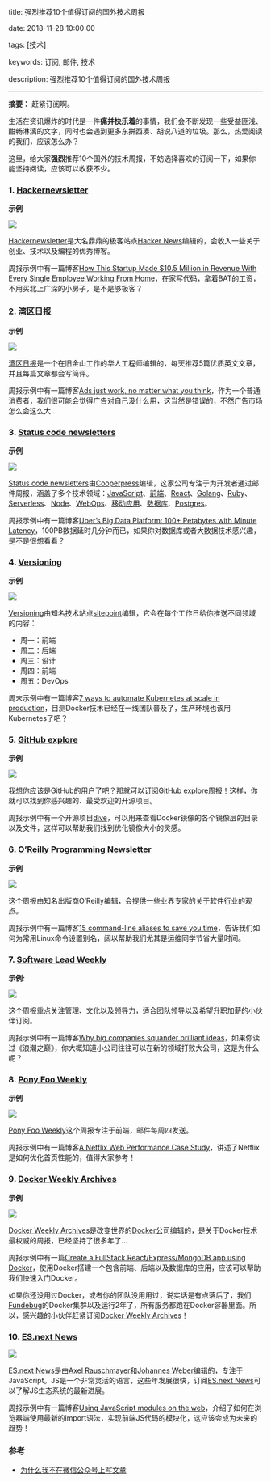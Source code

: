 title: 强烈推荐10个值得订阅的国外技术周报

date: 2018-11-28 10:00:00

tags: [技术]

keywords:  订阅, 邮件, 技术

description: 强烈推荐10个值得订阅的国外技术周报

------

**摘要：** 赶紧订阅啊。

<!-- more -->

生活在资讯爆炸的时代是一件**痛并快乐着**的事情，我们会不断发现一些受益匪浅、酣畅淋漓的文字，同时也会遇到更多东拼西凑、胡说八道的垃圾。那么，热爱阅读的我们，应该怎么办？

这里，给大家**强烈**推荐10个国外的技术周报，不妨选择喜欢的订阅一下，如果你能坚持阅读，应该可以收获不少。

### 1. [Hackernewsletter](https://www.hackernewsletter.com/)

**示例**

![](https://image.fundebug.com/2018-11-25-01.png)

[Hackernewsletter](https://www.hackernewsletter.com/)是大名鼎鼎的极客站点[Hacker News](https://news.ycombinator.com/)编辑的，会收入一些关于创业、技术以及编程的优秀博客。

周报示例中有一篇博客[How This Startup Made $10.5 Million in Revenue With Every Single Employee Working From Home](https://www.inc.com/cameron-albert-deitch/2018-inc5000-gitlab.html)，在家写代码，拿着BAT的工资，不用买北上广深的小房子，是不是够极客？

### 2. [湾区日报](https://wanqu.co/)

**示例**

![](https://image.fundebug.com/2018-11-25-wanqu.png)

[湾区日报](https://wanqu.co/)是一个在旧金山工作的华人工程师编辑的，每天推荐5篇优质英文文章，并且每篇文章都会写简评。

周报示例中有一篇博客[Ads just work, no matter what you think](https://wanqu.co/a/7126/ads-just-work-no-matter-what-you-think/)，作为一个普通消费者，我们很可能会觉得广告对自己没什么用，这当然是错误的，不然广告市场怎么会这么大...


### 3. [Status code newsletters](http://statuscode.com/)

**示例**

![](https://image.fundebug.com/2018-11-25-02.png)

[Status code newsletters](http://statuscode.com/)由[Cooperpress](https://cooperpress.com/)编辑，这家公司专注于为开发者通过邮件周报，涵盖了多个技术领域：[JavaScript](https://javascriptweekly.com/)、[前端](https://frontendfoc.us/)、[React](https://react.statuscode.com/)、[Golang](https://golangweekly.com/)、[Ruby](https://rubyweekly.com/)、[Serverless](https://serverless.email/)、[Node](https://nodeweekly.com/)、[WebOps](https://webopsweekly.com/)、[移动应用](http://mobilewebweekly.com/)、[数据库](https://dbweekly.com/)、[Postgres](http://postgresweekly.com/)。

周报示例中有一篇博客[Uber’s Big Data Platform: 100+ Petabytes with Minute Latency](https://eng.uber.com/uber-big-data-platform/)，100PB数据延时几分钟而已，如果你对数据库或者大数据技术感兴趣，是不是很想看看？

### 4. [Versioning](https://www.sitepoint.com/versioning/)

**示例**

![](https://image.fundebug.com/2018-11-25-03.png)

[Versioning](https://www.sitepoint.com/versioning/)由知名技术站点[sitepoint](https://www.sitepoint.com/)编辑，它会在每个工作日给你推送不同领域的内容：

- 周一：前端
- 周二：后端
- 周三：设计
- 周四：前端
- 周五：DevOps

周末示例中有一篇博客[7 ways to automate Kubernetes at scale in production](https://thenewstack.io/7-ways-automate-kubernetes-scale-production/)，目测Docker技术已经在一线团队普及了，生产环境也该用Kubernetes了吧？

### 5. [GitHub explore](https://github.com/explore)

**示例**

![](https://image.fundebug.com/2018-11-27-github.png)

我想你应该是GitHub的用户了吧？那就可以订阅[GitHub explore](https://github.com/explore)周报！这样，你就可以找到你感兴趣的、最受欢迎的开源项目。

周报示例中有一个开源项目[dive](https://github.com/wagoodman/dive)，可以用来查看Docker镜像的各个镜像层的目录以及文件，这样可以帮助我们找到优化镜像大小的灵感。


### 6. [O’Reilly Programming Newsletter](https://www.oreilly.com/programming/newsletter.csp)

**示例**

![](https://image.fundebug.com/2018-11-25-05.png)

这个周报由知名出版商O’Reilly编辑，会提供一些业界专家的关于软件行业的观点。

周报示例中有一篇博客[15 command-line aliases to save you time](https://opensource.com/article/18/8/time-saving-command-line-aliases)，告诉我们如何为常用Linux命令设置别名，阔以帮助我们尤其是运维同学节省大量时间。

### 7. [Software Lead Weekly](http://softwareleadweekly.com/)

**示例:**

![](https://image.fundebug.com/2018-11-25-06.png)

这个周报重点关注管理、文化以及领导力，适合团队领导以及希望升职加薪的小伙伴订阅。

周报示例中有一篇博客[Why big companies squander brilliant ideas](http://timharford.com/2018/10/why-big-companies-squander-brilliant-ideas/)，如果你读过《浪潮之巅》，你大概知道小公司往往可以在新的领域打败大公司，这是为什么呢？

### 8. [Pony Foo Weekly](https://ponyfoo.com/weekly)

**示例**

![](https://image.fundebug.com/2018-11-25-07.png)

[Pony Foo Weekly](https://ponyfoo.com/weekly)这个周报专注于前端，邮件每周四发送。

周报示例中有一篇博客[A Netflix Web Performance Case Study](https://medium.com/dev-channel/a-netflix-web-performance-case-study-c0bcde26a9d9)，讲述了Netflix是如何优化首页性能的，值得大家参考！

### 9. [Docker Weekly Archives](https://blog.docker.com/docker-weekly-archives/)

**示例**

![](https://image.fundebug.com/2018-11-25-docker.png)

[Docker Weekly Archives](https://blog.docker.com/docker-weekly-archives/)是改变世界的[Docker](https://www.docker.com/)公司编辑的，是关于Docker技术最权威的周报，已经坚持了很多年了...

周报示例中有一篇[Create a FullStack React/Express/MongoDB app using Docker](https://medium.com/@jrshenrique/create-a-fullstack-react-express-mongodb-app-using-docker-c3e3e21c4074)，使用Docker搭建一个包含前端、后端以及数据库的应用，应该可以帮助我们快速入门Docker。

如果你还没用过Docker，或者你的团队没用用过，说实话是有点落后了，我们[Fundebug](https://www.fundebug.com/)的Docker集群以及运行2年了，所有服务都跑在Docker容器里面。所以，感兴趣的小伙伴赶紧订阅[Docker Weekly Archives](https://blog.docker.com/docker-weekly-archives/)！

### 10. [ES.next News ](http://esnextnews.com)

![](https://image.fundebug.com/2018-11-25-10.png)


[ES.next News](http://esnextnews.com)是由[Axel Rauschmayer](https://twitter.com/rauschma)和[Johannes Weber](https://twitter.com/jowe)编辑的，专注于JavaScript。JS是一个非常灵活的语言，这些年发展很快，订阅[ES.next News](http://esnextnews.com)可以了解JS生态系统的最新进展。

周报示例中有一篇博客[Using JavaScript modules on the web](https://developers.google.com/web/fundamentals/primers/modules)，介绍了如何在浏览器端使用最新的import语法，实现前端JS代码的模块化，这应该会成为未来的趋势！

### 参考

- [为什么我不在微信公众号上写文章](https://coolshell.cn/articles/17391.html)


